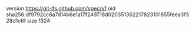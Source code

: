 version https://git-lfs.github.com/spec/v1
oid sha256:df9792cc8a7d14b6e1a17f249718d020351362217823101855feea3f328d1c6f
size 1324
